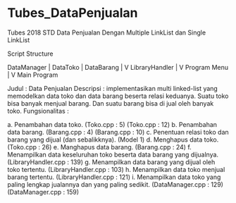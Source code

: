 # Tubes_DataPenjualan
Tubes 2018 STD Data Penjualan Dengan Multiple LinkList dan Single LinkList

Script Structure

DataManager | DataToko | DataBarang
     |
	 V
LibraryHandler
    |
	V
Program Menu
    |
	V
Main Program



Judul : Data Penjualan
Descripsi : implementasikan multi linked-list yang memodelkan data toko dan data barang beserta relasi keduanya. 
Suatu toko bisa banyak menjual barang. Dan suatu barang bisa di jual oleh banyak toko.
Fungsionalitas :

a. Penambahan data toko.														(Toko.cpp : 5)  (Toko.cpp : 12)
b. Penambahan data barang.														(Barang.cpp : 4)  (Barang.cpp : 10)
c. Penentuan relasi toko dan barang yang dijual (dan sebalikknya). 				(Model 1)
d. Menghapus data toko. 														(Toko.cpp : 26)
e. Manghapus data barang. 														(Barang.cpp : 24)
f. Menampilkan data keseluruhan toko beserta data barang yang dijualnya.		(LibraryHandler.cpp : 139)
g. Menampilkan data barang yang dijual oleh toko tertentu.						(LibraryHandler.cpp : 103)
h. Menampilkan data toko menjual barang tertentu.								(LibraryHandler.cpp : 121)
i. Menampilkan data toko yang paling lengkap jualannya dan yang paling sedikit.	(DataManager.cpp : 129) (DataManager.cpp : 159)